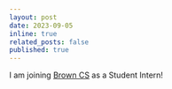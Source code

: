 ```yaml
---
layout: post
date: 2023-09-05
inline: true
related_posts: false
published: true
---
```


I am joining [Brown CS](https://cs.brown.edu/) as a Student Intern!
